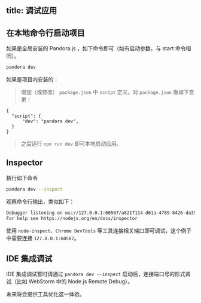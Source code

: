 title: 调试应用
---

## 在本地命令行启动项目

如果是全局安装的 Pandora.js ，如下命令即可（如有启动参数，与 start 命令相同）。

```bash
pandora dev
```

如果是项目内安装的：

> 增加（或修改） `package.json` 中 `script` 定义。对 `package.json` 做如下变更：

```
{
  "script": {
      "dev": "pandora dev",
  }
}
```

> 之后运行 `npm run dev` 即可本地启动应用。



## Inspector

执行如下命令

```bash
pandora dev --inspect
```

观察命令行输出，类似如下：

```bash
Debugger listening on ws://127.0.0.1:60587/a8217114-d61a-4789-8426-da350a88c1da
For help see https://nodejs.org/en/docs/inspector
```

使用 `node-inspect`、`Chrome DevTools` 等工具连接相关端口即可调试，这个例子中需要连接 `127.0.0.1:60587`。

## IDE 集成调试

IDE 集成调试暂时请通过 `pandora dev --inspect` 启动后，连接端口号的形式调试（比如 WebStorm 中的 Node.js Remote Debug）。

未来将会提供工具优化这一体验。